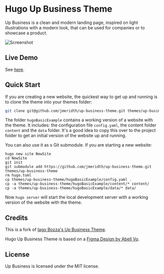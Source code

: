 # Hugo Up Business Theme

Up Business is a clean and modern landing page, inspired on light illustrations
with a modern look, that can be used for companies or to showcase a product.

![Screenshot](https://github.com/jmeridth/up-business-theme/blob/main/images/screenshot.png)

## Live Demo

See [here](https://jmeridth.github.io/up-business-theme/).

## Quick Start

If you are creating a new website, the quickest way to get up and running is to
clone the theme into your themes folder:

```bash
git clone git@github.com/jmeridth/up-business-theme.git themes/up-business-theme
```

The folder `hugoBasicExample` contains a working version of a website with the
theme. It includes: the configuration file `config.yaml`, the content folder
`content` and the `data` folder. It's a good idea to copy this over to the
project folder to get an initial version of the website up and running.

You can also use it as s Git submodule. If you are starting a new website:

```
hugo new site NewSite
cd NewSite
git init
git submodule add https://github.com/jmeridth/up-business-theme.git themes/up-business-theme
rm hugo.toml
cp themes/up-business-theme/hugoBasicExample/config.yaml .
cp -a themes/up-business-theme/hugoBasicExample/content/* content/
cp -a themes/up-business-theme/hugoBasicExample/data/* data/
```

Now `hugo server` will start the local development server with a working
version of the website with the theme.

## Credits

This is a fork of [Iago Bozza's Up Business Theme](https://gitlab.comwriteonlyhugo/up-business-theme).

Hugo Up Business Theme is based on a [Figma Design by Abell
Vo](https://www.figma.com/community/file/1022163547182520272).

## License

Up Business is licensed under the MIT license.
